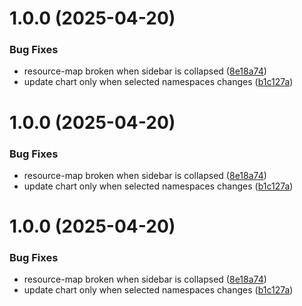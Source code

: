 # 1.0.0 (2025-04-20)


### Bug Fixes

* resource-map broken when sidebar is collapsed ([8e18a74](https://github.com/GHARBIyasmine/Freelens-resource-map-extension/commit/8e18a7418b04a69608610dec2c9ff54493f317d6))
* update chart only when selected namespaces changes ([b1c127a](https://github.com/GHARBIyasmine/Freelens-resource-map-extension/commit/b1c127a4c12dfeea27f38f4f89f008e7ab274d0f))

# 1.0.0 (2025-04-20)


### Bug Fixes

* resource-map broken when sidebar is collapsed ([8e18a74](https://github.com/GHARBIyasmine/Freelens-resource-map-extension/commit/8e18a7418b04a69608610dec2c9ff54493f317d6))
* update chart only when selected namespaces changes ([b1c127a](https://github.com/GHARBIyasmine/Freelens-resource-map-extension/commit/b1c127a4c12dfeea27f38f4f89f008e7ab274d0f))

# 1.0.0 (2025-04-20)


### Bug Fixes

* resource-map broken when sidebar is collapsed ([8e18a74](https://github.com/GHARBIyasmine/Freelens-resource-map-extension/commit/8e18a7418b04a69608610dec2c9ff54493f317d6))
* update chart only when selected namespaces changes ([b1c127a](https://github.com/GHARBIyasmine/Freelens-resource-map-extension/commit/b1c127a4c12dfeea27f38f4f89f008e7ab274d0f))
